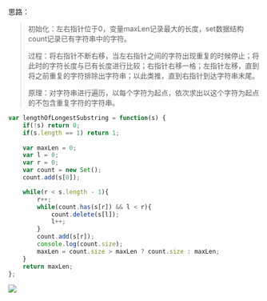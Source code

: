 思路：

> 初始化：左右指针位于0，变量maxLen记录最大的长度，set数据结构count记录已有字符串中的字符。
>
> 过程：将右指针不断右移，当左右指针之间的字符出现重复的时候停止；将此时的字符长度与已有长度进行比较；右指针右移一格；左指针左移，直到将之前重复的字符排除出字符串；以此类推，直到右指针到达字符串末尾。
>
> 原理：对字符串进行遍历，以每个字符为起点，依次求出以这个字符为起点的不包含重复字符的字符串。

```javascript
var lengthOfLongestSubstring = function(s) {
    if(!s) return 0;
    if(s.length == 1) return 1;
    
    var maxLen = 0;
    var l = 0;
    var r = 0;
    var count = new Set();
    count.add(s[0]);

    while(r < s.length - 1){
        r++;
        while(count.has(s[r]) && l < r){
            count.delete(s[l]);
            l++;
        }
        count.add(s[r]);
        console.log(count.size);
        maxLen = count.size > maxLen ? count.size : maxLen;
    }
    return maxLen;
};
```
![](https://i.loli.net/2021/05/09/fyw6TecHuGJKAVr.png)

